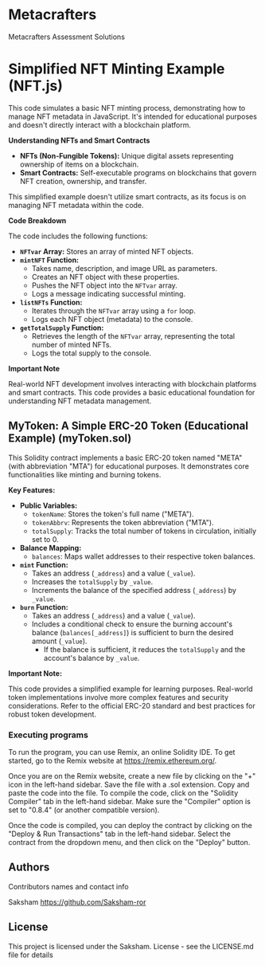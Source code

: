 # Metacrafters

Metacrafters Assessment Solutions
# Simplified NFT Minting Example (NFT.js)

This code simulates a basic NFT minting process, demonstrating how to manage NFT metadata in JavaScript. It's intended for educational purposes and doesn't directly interact with a blockchain platform.

**Understanding NFTs and Smart Contracts**

- **NFTs (Non-Fungible Tokens):** Unique digital assets representing ownership of items on a blockchain.
- **Smart Contracts:** Self-executable programs on blockchains that govern NFT creation, ownership, and transfer.

This simplified example doesn't utilize smart contracts, as its focus is on managing NFT metadata within the code.

**Code Breakdown**

The code includes the following functions:

- **`NFTvar` Array:** Stores an array of minted NFT objects.
- **`mintNFT` Function:**
  - Takes name, description, and image URL as parameters.
  - Creates an NFT object with these properties.
  - Pushes the NFT object into the `NFTvar` array.
  - Logs a message indicating successful minting.
- **`listNFTs` Function:**
  - Iterates through the `NFTvar` array using a `for` loop.
  - Logs each NFT object (metadata) to the console.
- **`getTotalSupply` Function:**
  - Retrieves the length of the `NFTvar` array, representing the total number of minted NFTs.
  - Logs the total supply to the console.



**Important Note**

Real-world NFT development involves interacting with blockchain platforms and smart contracts. This code provides a basic educational foundation for understanding NFT metadata management.

## MyToken: A Simple ERC-20 Token (Educational Example) (myToken.sol)

This Solidity contract implements a basic ERC-20 token named "META" (with abbreviation "MTA") for educational purposes. It demonstrates core functionalities like minting and burning tokens.

**Key Features:**

- **Public Variables:**
   - `tokenName`: Stores the token's full name ("META").
   - `tokenAbbrv`: Represents the token abbreviation ("MTA").
   - `totalSupply`: Tracks the total number of tokens in circulation, initially set to 0.
- **Balance Mapping:**
   - `balances`: Maps wallet addresses to their respective token balances.
- **`mint` Function:**
   - Takes an address (`_address`) and a value (`_value`).
   - Increases the `totalSupply` by `_value`.
   - Increments the balance of the specified address (`_address`) by `_value`.
- **`burn` Function:**
   - Takes an address (`_address`) and a value (`_value`).
   - Includes a conditional check to ensure the burning account's balance (`balances[_address]`) is sufficient to burn the desired amount (`_value`).
     - If the balance is sufficient, it reduces the `totalSupply` and the account's balance by `_value`.


**Important Note:**

This code provides a simplified example for learning purposes. Real-world token implementations involve more complex features and security considerations. Refer to the official ERC-20 standard and best practices for robust token development.









### Executing programs

To run the program, you can use Remix, an online Solidity IDE. To get started, go to the Remix website at https://remix.ethereum.org/.

Once you are on the Remix website, create a new file by clicking on the "+" icon in the left-hand sidebar. Save the file with a .sol extension. Copy and paste the code into the file.
To compile the code, click on the "Solidity Compiler" tab in the left-hand sidebar. Make sure the "Compiler" option is set to "0.8.4" (or another compatible version).

Once the code is compiled, you can deploy the contract by clicking on the "Deploy & Run Transactions" tab in the left-hand sidebar. Select the contract from the dropdown menu, and then click on the "Deploy" button.


## Authors

Contributors names and contact info

Saksham
https://github.com/Saksham-ror


## License

This project is licensed under the Saksham. License - see the LICENSE.md file for details
